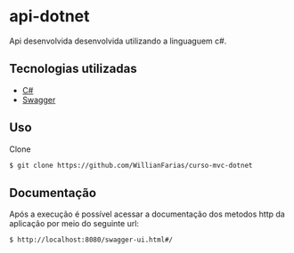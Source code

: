 # api-dotnet

Api desenvolvida desenvolvida utilizando a linguaguem c#.

## Tecnologias utilizadas

- [C#](https://docs.microsoft.com/pt-br/dotnet/csharp/)
- [Swagger](https://swagger.io/) 

## Uso
Clone
```bash
$ git clone https://github.com/WillianFarias/curso-mvc-dotnet
```

## Documentação
Após a execução é possível acessar a documentação dos metodos http da aplicação por meio do seguinte url:
```bash
$ http://localhost:8080/swagger-ui.html#/
```

